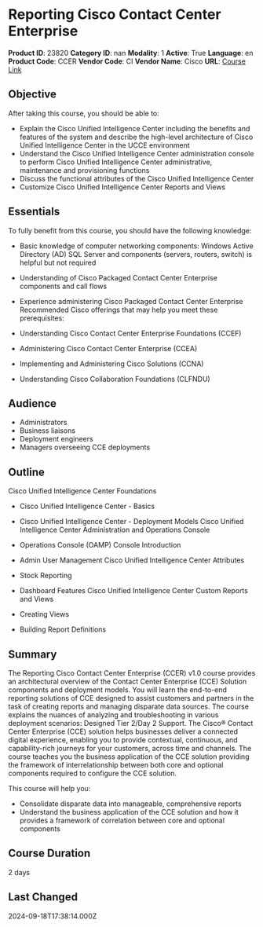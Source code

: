 # Reporting Cisco Contact Center Enterprise

**Product ID**: 23820
**Category ID**: nan
**Modality**: 1
**Active**: True
**Language**: en
**Product Code**: CCER
**Vendor Code**: CI
**Vendor Name**: Cisco
**URL**: [Course Link](https://www.fastlaneus.com/course/cisco-ccer)

## Objective
After taking this course, you should be able to:



- Explain the Cisco Unified Intelligence Center including the benefits and features of the system and describe the high-level architecture of Cisco Unified Intelligence Center in the UCCE environment
- Understand the Cisco Unified Intelligence Center administration console to perform Cisco Unified Intelligence Center administrative, maintenance and provisioning functions
- Discuss the functional attributes of the Cisco Unified Intelligence Center
- Customize Cisco Unified Intelligence Center Reports and Views

## Essentials
To fully benefit from this course, you should have the following knowledge:



- Basic knowledge of computer networking components: Windows Active Directory (AD) SQL Server and components (servers, routers, switch) is helpful but not required
- Understanding of Cisco Packaged Contact Center Enterprise components and call flows
- Experience administering Cisco Packaged Contact Center Enterprise
Recommended Cisco offerings that may help you meet these prerequisites:



- Understanding Cisco Contact Center Enterprise Foundations (CCEF)
- Administering Cisco Contact Center Enterprise (CCEA)
- Implementing and Administering Cisco Solutions (CCNA)
- Understanding Cisco Collaboration Foundations (CLFNDU)

## Audience
- Administrators
- Business liaisons
- Deployment engineers
- Managers overseeing CCE deployments

## Outline
Cisco Unified Intelligence Center Foundations



- Cisco Unified Intelligence Center - Basics
- Cisco Unified Intelligence Center - Deployment Models
Cisco Unified Intelligence Center Administration and Operations Console



- Operations Console (OAMP) Console Introduction
- Admin User Management
Cisco Unified Intelligence Center Attributes



- Stock Reporting
- Dashboard Features
Cisco Unified Intelligence Center Custom Reports and Views



- Creating Views
- Building Report Definitions

## Summary
The Reporting Cisco Contact Center Enterprise (CCER) v1.0 course provides an architectural overview of the Contact Center Enterprise (CCE) Solution components and deployment models. You will learn the end-to-end reporting solutions of CCE designed to assist customers and partners in the task of creating reports and managing disparate data sources. The course explains the nuances of analyzing and troubleshooting in various deployment scenarios: Designed Tier 2/Day 2 Support. The Cisco® Contact Center Enterprise (CCE) solution helps businesses deliver a connected digital experience, enabling you to provide contextual, continuous, and capability-rich journeys for your customers, across time and channels. The course teaches you the business application of the CCE solution providing the framework of interrelationship between both core and optional components required to configure the CCE solution.

This course will help you:



- Consolidate disparate data into manageable, comprehensive reports
- Understand the business application of the CCE solution and how it provides a framework of correlation between core and optional components

## Course Duration
2 days

## Last Changed
2024-09-18T17:38:14.000Z
